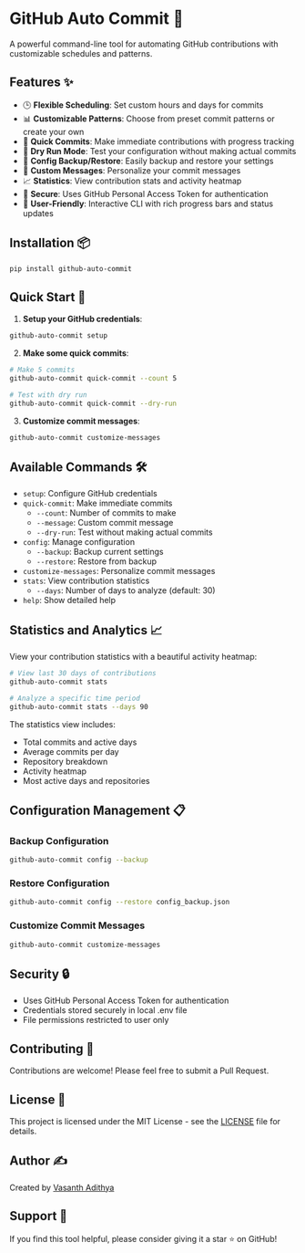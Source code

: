 # GitHub Auto Commit 🚀

A powerful command-line tool for automating GitHub contributions with customizable schedules and patterns.

## Features ✨

- 🕒 **Flexible Scheduling**: Set custom hours and days for commits
- 📊 **Customizable Patterns**: Choose from preset commit patterns or create your own
- 🔄 **Quick Commits**: Make immediate contributions with progress tracking
- 🎯 **Dry Run Mode**: Test your configuration without making actual commits
- 💾 **Config Backup/Restore**: Easily backup and restore your settings
- 📝 **Custom Messages**: Personalize your commit messages
- 📈 **Statistics**: View contribution stats and activity heatmap
- 🔐 **Secure**: Uses GitHub Personal Access Token for authentication
- 📱 **User-Friendly**: Interactive CLI with rich progress bars and status updates

## Installation 📦

```bash
pip install github-auto-commit
```

## Quick Start 🚀

1. **Setup your GitHub credentials**:
```bash
github-auto-commit setup
```

2. **Make some quick commits**:
```bash
# Make 5 commits
github-auto-commit quick-commit --count 5

# Test with dry run
github-auto-commit quick-commit --dry-run
```

3. **Customize commit messages**:
```bash
github-auto-commit customize-messages
```

## Available Commands 🛠️

- `setup`: Configure GitHub credentials
- `quick-commit`: Make immediate commits
  - `--count`: Number of commits to make
  - `--message`: Custom commit message
  - `--dry-run`: Test without making actual commits
- `config`: Manage configuration
  - `--backup`: Backup current settings
  - `--restore`: Restore from backup
- `customize-messages`: Personalize commit messages
- `stats`: View contribution statistics
  - `--days`: Number of days to analyze (default: 30)
- `help`: Show detailed help

## Statistics and Analytics 📈

View your contribution statistics with a beautiful activity heatmap:

```bash
# View last 30 days of contributions
github-auto-commit stats

# Analyze a specific time period
github-auto-commit stats --days 90
```

The statistics view includes:
- Total commits and active days
- Average commits per day
- Repository breakdown
- Activity heatmap
- Most active days and repositories

## Configuration Management 📋

### Backup Configuration
```bash
github-auto-commit config --backup
```

### Restore Configuration
```bash
github-auto-commit config --restore config_backup.json
```

### Customize Commit Messages
```bash
github-auto-commit customize-messages
```

## Security 🔒

- Uses GitHub Personal Access Token for authentication
- Credentials stored securely in local .env file
- File permissions restricted to user only

## Contributing 🤝

Contributions are welcome! Please feel free to submit a Pull Request.

## License 📄

This project is licensed under the MIT License - see the [LICENSE](LICENSE) file for details.

## Author ✍️

Created by [Vasanth Adithya](https://github.com/vasanthfeb13)

## Support 💖

If you find this tool helpful, please consider giving it a star ⭐️ on GitHub!
